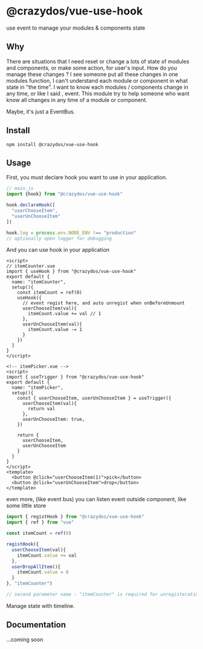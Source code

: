 # @crazydos/vue-use-hook
use event to manage your modules & components state

## Why
There are situations that I need reset or change a lots of state of modules and components, or make some action, for user's input. How do you manage these changes ? I see someone put all these changes in one modules function, I can't understand each module or component in what state in "the time". I want to know each modules / components change in any time, or like I said , event.
This module try to help someone who want know all changes in any time of a module or component.

Maybe, it's just a EventBus.

## Install

`npm install @crazydos/vue-use-hook`

## Usage

First, you must declare hook you want to use in your application.

```javascript
// main.js
import {hook} from "@crazydos/vue-use-hook"

hook.declareHook([
  "userChooseItem",
  "userUnChooseItem"
])

hook.log = process.env.NODE_ENV !== "production"
// optionally open logger for debugging

```

And you can use hook in your application

```vue
<script>
// itemCounter.vue
import { useHook } from "@crazydos/vue-use-hook"
export default {
  name: "itemCounter",
  setup(){
    const itemCount = ref(0)
    useHook({
      // event regist here, and auto unregist when onBeforeUnmount
      userChooseItem(val){
        itemCount.value += val // 1
      },
      userUnChooseItem(val){
        itemCount.value -= 1
      }
    })
  }
}
</script>

<!-- itemPicker.vue -->
<script>
import { useTrigger } from "@crazydos/vue-use-hook"
export default {
  name: "itemPicker",
  setup(){
    const { userChooseItem, userUnChooseItem } = useTrigger({
      userChooseItem(val){
        return val
      },
      userUnChooseItem: true,
    })

    return {
      userChooseItem, 
      userUnChooseItem
    }
  }
}
</script>
<template>
  <button @click="userChooseItem(1)">pick</button>
  <button @click="userUnChooseItem">drop</button>
</template>
```

even more, (like event bus) you can listen event outside component, like some little store

```javascript
import { registHook } from "@crazydos/vue-use-hook"
import { ref } from "vue"

const itemCount = ref(0)

registHook({
  userChooseItem(val){
    itemCount.value += val
  },
  userDropAllItem(){
    itemCount.value = 0
  }
}, "itemCounter")

// second parameter name : "itemCounter" is required for unregisteration 

```

Manage state with timeline.

## Documentation
...coming soon